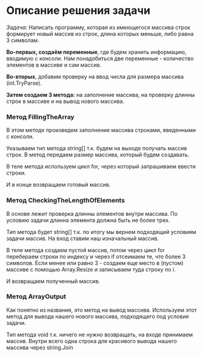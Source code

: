 # Описание решения задачи
_Задача_: Написать программу, которая из имеющегося массива строк формирует новый массив из строк, длина которых меньше, либо равна 3 символам.

**Во-первых, создаём переменные**, где будем хранить информацию, вводимую с консоли.
Нам понадобиться две переменные - количество элементов в массиве и сам массив.

**Во-вторых**, добавим проверку на ввод числа для размера массива (int.TryParse).

**Затем создаем 3 метода:** на заполнение массива, на проверку длинны строк в массиве и на вывод нового массива.

### Метод FillingTheArray
В этом методе произведем заполнение массива строками, введенными с консоли.

Указываем тип метода string[] т.к. будем на выходе получать  массив строк. В метод передаем размер массива, который будем создавать.

В теле метода используем цикл for, через который запрашиваем ввести строки.

И в конце возвращаем готовый массив.


### Метод CheckingTheLengthOfElements
В основе лежит проверка длинны элементов внутри массива. По условию задачи длинна элемента должна быть не более трех.

Тип метода будет string[] т.к. по итогу мы вернем подходящий условиям задачи массив. На вход ставим наш изначальный массив.

В теле метода создаем пустой массив, потом через цикл for перебераем строки по индексу и через if отсеимаем те, что более 3 символов. Если менее или равно 3 - создаем еще место в (пустом) массиве с помощью Array.Resize и записываем туда строку по i.  

И возвращаем полученный массив.

### Метод ArrayOutput
Как понятно из названия, это метод на вывод массива. Используем этот метод для вывода нашего нового массива, подходящего под условия задачи.

Тип метода void т.к. ничего не нужно возвращать, на входе принимаем массив. Внутри всего одна строка для красивого вывода нашего массива через string.Join

